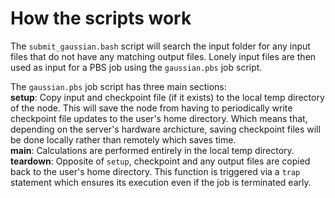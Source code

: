 # How the scripts work

The `submit_gaussian.bash` script will search the input folder for any input
files that do not have any matching output files. Lonely input files are then
used as input for a PBS job using the `gaussian.pbs` job script.

The `gaussian.pbs` job script has three main sections:  
__setup__: Copy input and checkpoint file (if it exists) to the local temp
directory of the node. This will save the node from having to periodically write
checkpoint file updates to the user's home directory. Which means that,
depending on the server's hardware archicture, saving checkpoint files will be
done locally rather than remotely which saves time.  
__main__: Calculations are performed entirely in the local temp directory.  
__teardown__: Opposite of `setup`, checkpoint and any output files are copied
back to the user's home directory. This function is triggered via a `trap`
statement which ensures its execution even if the job is terminated early.
